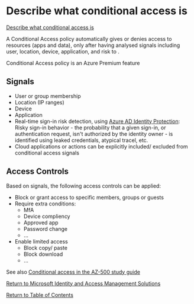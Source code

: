 # Describe what conditional access is

[Describe what conditional access is](https://docs.microsoft.com/en-us/learn/modules/explore-access-management-capabilities/2-describe-conditional-access-its-benefits)

A Conditional Access policy automatically gives or denies access to resources (apps and data), only after having analysed signals including user, location, device, application, and risk to .

Conditional Access policy is an Azure Premium feature

## Signals
* User or group membership
* Location (IP ranges)
* Device
* Application
* Real-time sign-in risk detection, using [Azure AD Identity Protection](https://github.com/JonThomas/Azure-AZ-500-Study-Guide/blob/master/1-Manage%20identity%20and%20access/25-Configure%20Azure%20AD%20Identity%20Protection.md): Risky sign-in behavior - the probability that a given sign-in, or authentication request, isn't authorized by the identity owner - is identified using leaked credentials, atypical tracel, etc.
* Cloud applications or actions can be explicitly included/ excluded from conditional access signals

## Access Controls
Based on signals, the following access controls can be applied:
* Block or grant access to specific members, groups or guests
* Require extra conditions:
    * MfA
    * Device compliency
    * Approved app
    * Password change
    * ...
* Enable limited access
    * Block copy/ paste
    * Block download
    * ...

See also [Conditional access in the AZ-500 study guide](https://github.com/JonThomas/Azure-AZ-500-Study-Guide/blob/master/1-Manage%20identity%20and%20access/24-Implement%20Conditional%20Access%20Policies%20including%20Multi-Factor%20Authentication.md)

[Return to Microsoft Identity and Access Management Solutions](README.md)

[Return to Table of Contents](../README.md)